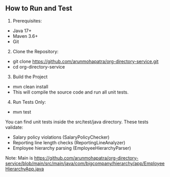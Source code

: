 How to Run and Test
-------------------
1. Prerequisites:

- Java 17+
- Maven 3.6+
- Git

2. Clone the Repository:

- git clone https://github.com/arunmohapatra/org-directory-service.git
- cd org-directory-service

3. Build the Project
- mvn clean install
- This will compile the source code and run all unit tests.
4. Run Tests Only:
- mvn test

You can find unit tests inside the src/test/java directory. These tests validate:

- Salary policy violations (SalaryPolicyChecker)
- Reporting line length checks (ReportingLineAnalyzer)
- Employee hierarchy parsing (EmployeeHierarchyParser)


Note: Main is https://github.com/arunmohapatra/org-directory-service/blob/main/src/main/java/com/bigcompany/hierarchy/app/EmployeeHierarchyApp.java
